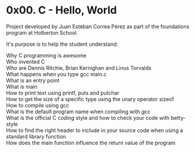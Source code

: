# 0x00. C - Hello, World

Project developed by Juan Esteban Correa Pérez as part of the foundations program at Holberton School.

It's purpose is to help the student understand:

Why C programming is awesome<br />
Who invented C<br />
Who are Dennis Ritchie, Brian Kernighan and Linus Torvalds<br />
What happens when you type gcc main.c<br />
What is an entry point<br />
What is main<br />
How to print text using printf, puts and putchar<br />
How to get the size of a specific type using the unary operator sizeof<br />
How to compile using gcc<br />
What is the default program name when compiling with gcc<br />
What is the official C coding style and how to check your code with betty-style<br />
How to find the right header to include in your source code when using a standard library function<br />
How does the main function influence the return value of the program<br />
